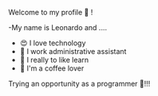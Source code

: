 

<!--
**leocvll/Leocvll** is a ✨ _special_ ✨ repository because its `README.md` (this file) appears on your GitHub profile
-->


Welcome to my profile 👋 !

-My name is Leonardo and ....

- 😍 I love technology
- 🧰 I work administrative assistant
- 📕 I really to like learn
- 💟 I'm a coffee lover

Trying an opportunity as a programmer 👔!!!

